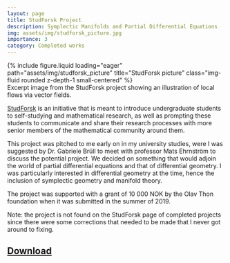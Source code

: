 ```yaml
---
layout: page
title: StudForsk Project
description: Symplectic Manifolds and Partial Differential Equations
img: assets/img/studforsk_picture.jpg
importance: 3
category: Completed works
---
```





<div class="row">
    <div class="col-sm mt-3 mt-md-0">
        {% include figure.liquid loading="eager" path="assets/img/studforsk_picture" title="StudForsk picture" class="img-fluid rounded z-depth-1 small-centered" %}
    </div>
</div>
<div class="caption">
    Excerpt image from the StudForsk project showing an illustration of local flows via vector fields.
</div>



[StudForsk](https://wiki.math.ntnu.no/studforsk/start) is an initiative that is meant to introduce undergraduate students to self-studying and mathematical research, as well as prompting these students to communicate and share their research processes with more senior members of the mathematical community around them. 


This project was pitched to me early on in my university studies, were I was suggested by Dr. Gabriele Brüll to meet with professor Mats Ehrnström to discuss the potential project. We decided on something that would adjoin the world of partial differential equations and that of differential geometry. I was particularly interested in differential geometry at the time, hence the inclusion of symplectic geometry and manifold theory.  

The project was supported with a grant of 10 000 NOK by the Olav Thon foundation when it was submitted in the summer of 2019. 

Note: the project is not found on the StudForsk page of completed projects since there were some corrections that needed to be made that I never got around to fixing. 

<h2><a href="/assets/pdf/StudForsk.pdf"> Download </a></h2>